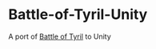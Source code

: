 # Battle-of-Tyril-Unity
A port of [Battle of Tyril](https://github.com/killerrin/Battle-of-Tyril-Python) to Unity

